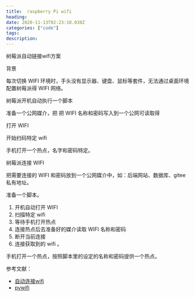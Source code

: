 ```yaml
---
title:  raspberry Pi wifi
heading:
date: 2020-11-13T02:23:10.038Z
categories: ["code"]
tags: 
description: 
---
```


树莓派自动链接wifi方案

背景

每次切换 WIFI 环境时，手头没有显示器、键盘、鼠标等套件，无法通过桌面环境配置树莓派得 WIFI 网络。

树莓派开机自动执行一个脚本

准备一个公网媒介，把
把 WIFI 名称和密码写入到一个公网可读取得

打开 WIFI

开始扫码特定 wifi


手机打开一个热点，名字和密码特定。

树莓派连接 WIFI


把需要连接的 WIFI 和密码放到一个公网媒介中，如：后端网站、数据库、gitee私有地址。

准备一个脚本。
 1. 开机自动打开 WIFI
 2. 扫描特定 wifi
 3. 等待手机打开热点
 4. 连接热点后去准备好的媒介读取 WIFI 名称和密码
 5. 断开当前连接
 6. 连接获取到的 wifi 。 

手机打开一个热点，按照脚本里的设定的名称和密码提供一个热点。


    
参考文献：
- [自动连接wifi](https://unix.stackexchange.com/questions/92799/connecting-to-wifi-network-through-command-line)
- [pywifi](https://github.com/awkman/pywifi/blob/master/DOC.md)






